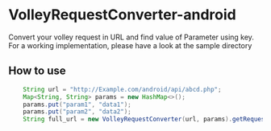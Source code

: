 # VolleyRequestConverter-android
Convert your volley request in URL and find value of Parameter using key.
For a working implementation, please have a look at the sample directory

 ## How to use
 
 ```java
     String url = "http://Example.com/android/api/abcd.php";
     Map<String, String> params = new HashMap<>();
     params.put("param1", "data1");
     params.put("param2", "data2");
     String full_url = new VolleyRequestConverter(url, params).getRequestedUrl();
```
